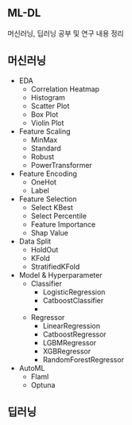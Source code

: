 ## ML-DL
머신러닝, 딥러닝 공부 및 연구 내용 정리

## 머신러닝 
- EDA
  - Correlation Heatmap 
  - Histogram
  - Scatter Plot
  - Box Plot
  - Violin Plot 
- Feature Scaling
  - MinMax
  - Standard
  - Robust
  - PowerTransformer
- Feature Encoding
  - OneHot 
  - Label
- Feature Selection
  - Select KBest
  - Select Percentile
  - Feature Importance
  - Shap Value 
- Data Split
  - HoldOut
  - KFold
  - StratifiedKFold
- Model & Hyperparameter
  - Classifier
    - LogisticRegression
    - CatboostClassifier
    - 
  - Regressor
    - LinearRegression
    - CatboostRegressor
    - LGBMRegressor
    - XGBRegressor
    - RandomForestRegressor
- AutoML
  - Flaml
  - Optuna
## 딥러닝
